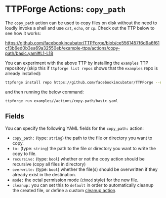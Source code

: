 # TTPForge Actions: `copy_path`

The `copy_path` action can be used to copy files on disk without the need to
loudly invoke a shell and use `cat`, `echo`, or `cp`. Check out the TTP below to
see how it works:

https://github.com/facebookincubator/TTPForge/blob/ce5561457f6d9a6f61cf3b6ed0b3ea69a32550eb/example-ttps/actions/copy-path/basic.yaml#L1-L18

You can experiment with the above TTP by installing the `examples` TTP
repository (skip this if `ttpforge list repos` shows that the `examples` repo is
already installed):

```bash
ttpforge install repo https://github.com/facebookincubator/TTPForge --name examples
```

and then running the below command:

```bash
ttpforge run examples//actions/copy-path/basic.yaml
```

## Fields

You can specify the following YAML fields for the `copy_path:` action:

- `copy_path:` (type: `string`) the path to the file or directory you want to
  copy.
- `to:` (type: `string`) the path to the file or directory you want to write the
  copy to file.
- `recursive:` (type: `bool`) whether or not the copy action should be recursive
  (copy all files in directory)
- `overwrite:` (type: `bool`) whether the file(s) should be overwritten if they
  already exist in the destination.
- `mode:` the octal permission mode (`chmod` style) for the new file.
- `cleanup:` you can set this to `default` in order to automatically cleanup the
  created file, or define a custom
  [cleanup action](https://github.com/facebookincubator/TTPForge/blob/main/docs/foundations/cleanup.md#cleanup-basics).
